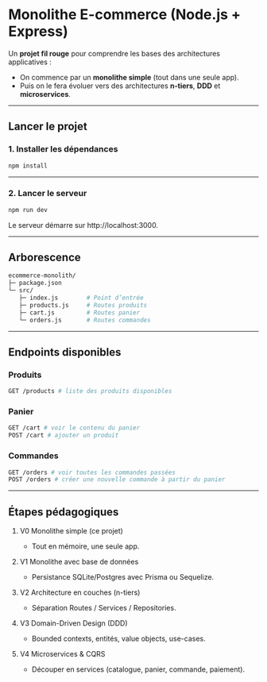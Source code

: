 # Monolithe E-commerce (Node.js + Express)

Un **projet fil rouge** pour comprendre les bases des architectures applicatives :

- On commence par un **monolithe simple** (tout dans une seule app).
- Puis on le fera évoluer vers des architectures **n-tiers**, **DDD** et **microservices**.

---

## Lancer le projet

### 1. Installer les dépendances

```bash
npm install
```

---

### 2. Lancer le serveur

```bash
npm run dev
```

Le serveur démarre sur http://localhost:3000.

---

## Arborescence

```bash
ecommerce-monolith/
├─ package.json
└─ src/
   ├─ index.js        # Point d’entrée
   ├─ products.js     # Routes produits
   ├─ cart.js         # Routes panier
   └─ orders.js       # Routes commandes
```

---

## Endpoints disponibles

### Produits

```bash
GET /products # liste des produits disponibles
```

### Panier

```bash
GET /cart # voir le contenu du panier
POST /cart # ajouter un produit
```

### Commandes

```bash
GET /orders # voir toutes les commandes passées
POST /orders # créer une nouvelle commande à partir du panier
```

---

## Étapes pédagogiques

1. V0 Monolithe simple (ce projet)

   - Tout en mémoire, une seule app.

2. V1 Monolithe avec base de données

   - Persistance SQLite/Postgres avec Prisma ou Sequelize.

3. V2 Architecture en couches (n-tiers)

   - Séparation Routes / Services / Repositories.

4. V3 Domain-Driven Design (DDD)

   - Bounded contexts, entités, value objects, use-cases.

5. V4 Microservices & CQRS
   - Découper en services (catalogue, panier, commande, paiement).
